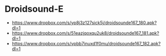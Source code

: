 Droidsound-E 
============
* https://www.dropbox.com/s/yp8j3z127sick5j/droidsounde167_180.apk?dl=1
* https://www.dropbox.com/s/51eazjqoxqu2uk8/droidsounde167_181.apk?dl=1
* https://www.dropbox.com/s/vpbb7inuxd1f0mu/droidsounde167_182.apk?dl=1
